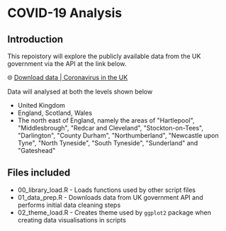 # COVID-19 Analysis

## Introduction

This repoistory will explore the publicly available data from the UK government via the API at the link below.

🌐 [Download data | Coronavirus in the UK](https://coronavirus.data.gov.uk/details/download)

Data will analysed at both the levels shown below

- United Kingdom
- England, Scotland, Wales
- The north east of England, namely the areas of "Hartlepool", "Middlesbrough", "Redcar and Cleveland", "Stockton-on-Tees", "Darlington", "County Durham", "Northumberland", "Newcastle upon Tyne", "North Tyneside", "South Tyneside", "Sunderland" and "Gateshead"

## Files included

- 00_library_load.R - Loads functions used by other script files
- 01_data_prep.R - Downloads data from UK government API and performs initial data cleaning steps
- 02_theme_load.R - Creates theme used by `ggplot2` package when creating data visualisations in scripts
